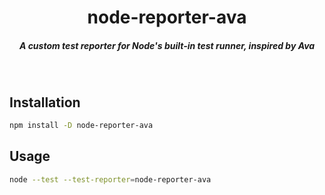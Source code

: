 <div align="center">
	<h1 align="center">node-reporter-ava</h1>
	<h5>A custom test reporter for Node's built-in test runner, inspired by Ava</h5>
</div>

<br/>

## Installation

```bash
npm install -D node-reporter-ava
```

## Usage

```bash
node --test --test-reporter=node-reporter-ava
```
